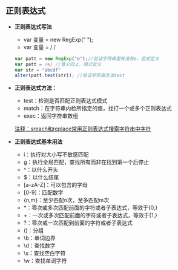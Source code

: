 ## 正则表达式

* **正则表达式写法**
  
  * var 变量 = new RegExp(" ");
  * var 变量 = / /
  
  ````javascript
  var patt = new RegExp("e");//验证字符串里有没有e，显式定义
  var patt = /e/ //意义同上，隐式定义
  var str = "abcdf"
  alter(patt.test(str)); //验证字符串方法test
  ````
  
  
  
* **正则表达式方法**：

  * test：检测是否匹配正则表达式模式
  * match：在字符串内检所指定的值，找打一个或多个正则表达式
  * exec：返回字符串数组

  <u>注释：sreach和replace常用正则表达式搜索字符串中字符</u>

  

* **正则表达式基本用法**
  * i：执行对大小写不敏感匹配
  * g：执行全局匹配，查找所有而非在找到第一个后停止
  * ^：以什么开头
  * $：以什么结尾
  * [a-zA-Z]：可以包含的字母
  * [0-9]：匹配数字
  * {n,m}：至少匹配n次，至多匹配m次
  * *：零次或多次匹配前面的字符或者子表达式，等效于{0,}
  * +：一次或多次匹配前面的字符或者子表达式，等效于{1,}
  * ?：零次或一次匹配到前面的字符或者子表达式
  * ()：分组
  * \b：单词边界
  * \d：查找数字
  * \s：查找空白字符
  * \w：查找单词字符


